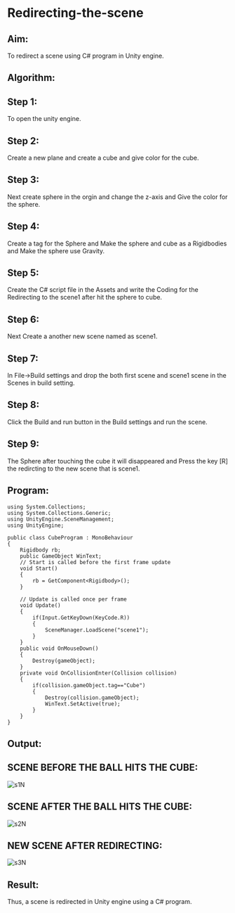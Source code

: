 # Redirecting-the-scene

## Aim:
To redirect a scene using C# program in Unity engine.

## Algorithm:

## Step 1:
To open the unity engine.

## Step 2:
Create a new plane and create a cube and give color for the cube.

## Step 3:
Next create sphere in the orgin and change the z-axis and Give the color for the sphere.

## Step 4:
Create a tag for the Sphere and Make the sphere and cube as a Rigidbodies and Make the sphere use Gravity.

## Step 5:
Create the C# script file in the Assets and write the Coding for the Redirecting to the scene1 after hit the sphere to cube.

## Step 6:
Next Create a another new scene named as scene1.

## Step 7:
In File->Build settings and drop the both first scene and scene1 scene in the Scenes in build setting.

## Step 8:
Click the Build and run button in the Build settings and run the scene.

## Step 9:
The Sphere after touching the cube it will disappeared and Press the key [R] the redircting to the new scene that is scene1.

## Program:
```
using System.Collections;
using System.Collections.Generic;
using UnityEngine.SceneManagement;
using UnityEngine;

public class CubeProgram : MonoBehaviour
{
    Rigidbody rb;
    public GameObject WinText;
    // Start is called before the first frame update
    void Start()
    {
        rb = GetComponent<Rigidbody>();
    }

    // Update is called once per frame
    void Update()
    {
        if(Input.GetKeyDown(KeyCode.R))
        {
            SceneManager.LoadScene("scene1");
        }
    }
    public void OnMouseDown()
    {
        Destroy(gameObject);
    }
    private void OnCollisionEnter(Collision collision)
    {
        if(collision.gameObject.tag=="Cube")
        {
            Destroy(collision.gameObject);
            WinText.SetActive(true);
        }
    }
}
```

## Output:
## SCENE BEFORE THE BALL HITS THE CUBE:

![s1N](https://github.com/MIRUDHULA-DHANARAJ/Redirecting-the-scene/assets/94828147/c18e09a6-3f27-48e8-b129-e24b0b6d5fe5)

## SCENE AFTER THE BALL HITS THE CUBE:

![s2N](https://github.com/MIRUDHULA-DHANARAJ/Redirecting-the-scene/assets/94828147/cb4fa627-8562-4582-9702-b8bacba4ee6d)


## NEW SCENE AFTER REDIRECTING:

![s3N](https://github.com/MIRUDHULA-DHANARAJ/Redirecting-the-scene/assets/94828147/fb825638-8ae1-43f1-97a5-465110f5bd7a)


## Result:
Thus, a scene is redirected in Unity engine using a C# program.
